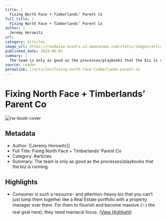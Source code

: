 ```yaml
---
title: |
  Fixing North Face + Timberlands’ Parent Co
full_title: |
  Fixing North Face + Timberlands’ Parent Co
author: |
  Jeremy Horowitz
url: 
category: articles
image_url: https://readwise-assets.s3.amazonaws.com/static/images/article4.6bc1851654a0.png
published_date: 2024-06-02
summary: |
  The team is only as good as the processes/playbooks that the biz is running.
source: reader
permalink: l/articles/fixing-north-face-timberlands-parent-co
---
```

# Fixing North Face + Timberlands’ Parent Co

![rw-book-cover](https://readwise-assets.s3.amazonaws.com/static/images/article4.6bc1851654a0.png)

## Metadata
- Author: [[Jeremy Horowitz]]
- Full Title: Fixing North Face + Timberlands’ Parent Co
- Category: #articles
- Summary: The team is only as good as the processes/playbooks that the biz is running.

## Highlights
- Consumer is such a resource- and attention-heavy biz that you can’t just lump them together like a Real Estate portfolio with a property manager over them. For them to flourish and become massive (👈 the real goal here), they need maniacal focus. ([View Highlight](https://read.readwise.io/read/01hze4rpp99ajk8gff3nc2vnmr))


